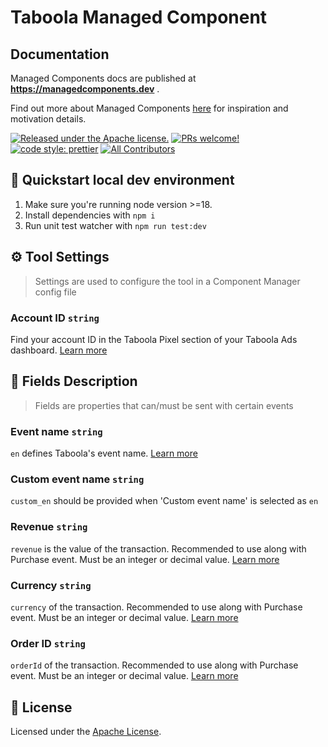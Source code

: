 # Taboola Managed Component

## Documentation

Managed Components docs are published at **https://managedcomponents.dev** .

Find out more about Managed Components [here](https://blog.cloudflare.com/zaraz-open-source-managed-components-and-webcm/) for inspiration and motivation details.

[![Released under the Apache license.](https://img.shields.io/badge/license-apache-blue.svg)](./LICENSE)
[![PRs welcome!](https://img.shields.io/badge/PRs-welcome-brightgreen.svg)](./CONTRIBUTING.md)
[![code style: prettier](https://img.shields.io/badge/code_style-prettier-ff69b4.svg?style=flat-square)](https://github.com/prettier/prettier)
[![All Contributors](https://img.shields.io/github/all-contributors/managed-components/snapchat?color=ee8449&style=flat-square)](#contributors)

## 🚀 Quickstart local dev environment

1. Make sure you're running node version >=18.
2. Install dependencies with `npm i`
3. Run unit test watcher with `npm run test:dev`

## ⚙️ Tool Settings

> Settings are used to configure the tool in a Component Manager config file

### Account ID `string`

Find your account ID in the Taboola Pixel section of your Taboola Ads dashboard. [Learn more](https://help.taboola.com/hc/en-us/articles/360003469854-Taboola-Pixel-Overview)

## 🧱 Fields Description

> Fields are properties that can/must be sent with certain events

### Event name `string`

`en` defines Taboola's event name. [Learn more](https://help.taboola.com/hc/en-us/articles/360003484314-Defining-and-Creating-Conversions)

### Custom event name `string`

`custom_en` should be provided when 'Custom event name' is selected as `en`

### Revenue `string`

`revenue` is the value of the transaction. Recommended to use along with Purchase event. Must be an integer or decimal value. [Learn more](https://help.taboola.com/hc/en-us/articles/360009027493-Tracking-Dynamic-Conversion-Values)

### Currency `string`

`currency` of the transaction. Recommended to use along with Purchase event. Must be an integer or decimal value. [Learn more](https://help.taboola.com/hc/en-us/articles/360009027493-Tracking-Dynamic-Conversion-Values)

### Order ID `string`

`orderId` of the transaction. Recommended to use along with Purchase event. Must be an integer or decimal value. [Learn more](https://help.taboola.com/hc/en-us/articles/360009027493-Tracking-Dynamic-Conversion-Values)

## 📝 License

Licensed under the [Apache License](./LICENSE).
